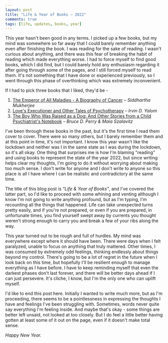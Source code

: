 ```yaml
---
layout: post
title: "Life & Year of Books ― 2022"
comments: true
tags: [life, updates, books, year]
---
```


This year hasn't been good in any terms. I picked up a few books, but my mind was somewhere so far away that I could barely remember anything even after finishing the book. I was reading for the sake of reading. I wasn't curious about anything, and there was this fear of breaking the habit of reading which made everything worse. I had to force myself to find good books, which I did find, but I could barely hold any enthusiasm regarding it after going through some of the pages, and I still forced myself to read them. It's not something that I have done or experienced previously, so I went through this phase of overthinking which was extremely inconvenient.

If I had to pick three books that I liked, they'd be -

1. [The Emperor of All Maladies - A Biography of Cancer](https://www.goodreads.com/book/show/7170627-the-emperor-of-all-maladies) – *Siddhartha Mukherjee*
2. [Love's Executioner and Other Tales of Psychotherapy](https://www.goodreads.com/book/show/21027.Love_s_Executioner_and_Other_Tales_of_Psychotherapy) – *Irvin D. Yalom*
3. [The Boy Who Was Raised as a Dog: And Other Stories from a Child Psychiatrist's Notebook](https://www.goodreads.com/book/show/129909.The_Boy_Who_Was_Raised_as_a_Dog?ref=nav_sb_ss_1_15) – *Bruce D. Perry & Maia Szalavitz*

I've been through these books in the past, but it's the first time I read them cover to cover. There were so many others, but I barely remember them and at this point in time, it's not important. I know this year wasn't like the lockdown and neither was I in the same state as I was during the lockdown, so it's all okay. One thing that surprises me is how I'm blaming "reading" and using books to represent the state of the year 2022, but since writing helps clear my thoughts, I'm going to do it without worrying about making too much sense. I don't write for anyone and I don't write to anyone so this place is all I have where I can be realistic and contradictory at the same time.

The title of this blog post is *"Life & Year of Books"*, and I've covered the latter part, so I'd like to proceed with some whining and venting although I know I'm not going to write anything profound, but as I'm typing, I'm recounting all the things that happened. Life can take unexpected turns pretty easily, and if you're not prepared, or even if you are prepared, in unfortunate times, you find yourself swept away by currents you thought weren't strong enough to carry you and break a few of your ribs along the way.

This year turned out to be rough and full of hurdles. My mind was everywhere except where it should have been. There were days when I felt paralyzed, unable to focus on anything that truly mattered. Other times, I was consumed by extremely odd feelings, thinking endlessly about things beyond my control. There's going to be a lot of regret in the future when I look back on this time, but hopefully I'll be resilient enough to manage everything as I have before. I have to keep reminding myself that even the darkest phases don't last forever, and there will be better days ahead if I can just persevere. It's cliche, I know, but I'm the only one who can uplift myself.

I'd like to end this post here. Initially I wanted to write much more, but as I'm proceeding, there seems to be a pointlessness in expressing the thoughts I have and feelings I've been struggling with. Sometimes, words never quite say everything I'm feeling inside. And maybe that's okay - some things are better left unsaid, not looked at too closely. But I do feel a little better having gotten at least some of it out on the page, even if it doesn't make total sense.

*Happy New Year.*
